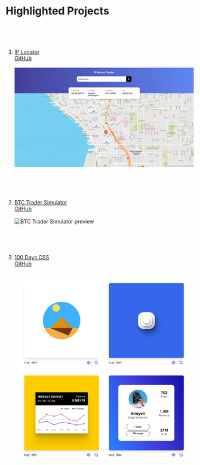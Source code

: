 # Highlighted Projects

<br><br><br>



1. [IP Locator](https://btc-trader-sim.herokuapp.com/) <br>
[GitHub](https://github.com/JoonsubHwang/ip-locator) <br><br>
![IP Locator preview](https://raw.githubusercontent.com/JoonsubHwang/ip-locator/main/preivew-landscape.png)

<br><br><br>


2. [BTC Trader Simulator](https://btc-trader-sim.herokuapp.com/) <br>
[GitHub](https://github.com/JoonsubHwang/btc-trader-sim) <br><br>
![BTC Trader Simulator preview](https://cdn.discordapp.com/attachments/791296471718821899/891071450629427231/Untitled.png)

<br><br><br>


3. [100 Days CSS](https://100dayscss.com/progress/joonsubhwang) <br>
[GitHub](https://github.com/JoonsubHwang/100-days-css) <br><br>
![100 Days Css preview](https://raw.githubusercontent.com/JoonsubHwang/100-days-css/main/submitted-pens.png)
